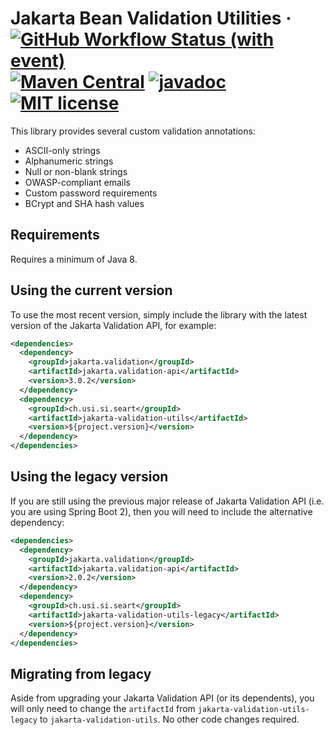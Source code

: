 # Jakarta Bean Validation Utilities &middot; [![GitHub Workflow Status (with event)](https://img.shields.io/github/actions/workflow/status/seart-group/jakarta-validation-utils/package.yml)](https://github.com/seart-group/jakarta-validation-utils/actions/workflows/package.yml) [![Maven Central](https://img.shields.io/maven-central/v/ch.usi.si.seart/jakarta-validation-utils)](https://central.sonatype.com/artifact/ch.usi.si.seart/jakarta-validation-utils) [![javadoc](https://javadoc.io/badge2/ch.usi.si.seart/jakarta-validation-utils/javadoc.svg)](https://javadoc.io/doc/ch.usi.si.seart/jakarta-validation-utils) [![MIT license](https://img.shields.io/github/license/seart-group/jakarta-validation-utils)](https://github.com/seart-group/jakarta-validation-utils/blob/master/LICENSE)

This library provides several custom validation annotations:

- ASCII-only strings
- Alphanumeric strings
- Null or non-blank strings
- OWASP-compliant emails
- Custom password requirements
- BCrypt and SHA hash values

## Requirements

Requires a minimum of Java 8.

## Using the current version

To use the most recent version, simply include the library with the latest version of the Jakarta Validation API,
for example:

```xml
<dependencies>
  <dependency>
    <groupId>jakarta.validation</groupId>
    <artifactId>jakarta.validation-api</artifactId>
    <version>3.0.2</version>
  </dependency>
  <dependency>
    <groupId>ch.usi.si.seart</groupId>
    <artifactId>jakarta-validation-utils</artifactId>
    <version>${project.version}</version>
  </dependency>
</dependencies>
```

## Using the legacy version

If you are still using the previous major release of Jakarta Validation API (i.e. you are using Spring Boot 2),
then you will need to include the alternative dependency:

```xml
<dependencies>
  <dependency>
    <groupId>jakarta.validation</groupId>
    <artifactId>jakarta.validation-api</artifactId>
    <version>2.0.2</version>
  </dependency>
  <dependency>
    <groupId>ch.usi.si.seart</groupId>
    <artifactId>jakarta-validation-utils-legacy</artifactId>
    <version>${project.version}</version>
  </dependency>
</dependencies>
```

## Migrating from legacy

Aside from upgrading your Jakarta Validation API (or its dependents),
you will only need to change the `artifactId` from `jakarta-validation-utils-legacy` to `jakarta-validation-utils`.
No other code changes required.
